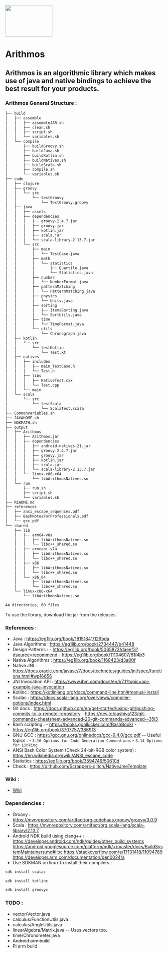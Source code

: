 <img src="https://user-images.githubusercontent.com/60224159/148698536-753320a3-44a0-42ea-9f47-afcb1d3f7cab.png" width="150" height="100"> <h1> Arithmos </h1>

## Arithmos is an algorithmic library which makes use of java and native bindings to achieve the best result for your products.

### Arithmos General Structure : 
```bash
├── build
│   ├── assemble
│   │   ├── assembleJAR.sh
│   │   ├── clean.sh
│   │   ├── script.sh
│   │   └── variables.sh
│   └── compile
│       ├── buildGroovy.sh
│       ├── buildJava.sh
│       ├── buildKotlin.sh
│       ├── buildNatives.sh
│       ├── buildScala.sh
│       ├── compile.sh
│       └── variables.sh
├── code
│   ├── clojure
│   ├── groovy
│   │   └── src
│   │       └── testGroovy
│   │           └── TestGroovy.groovy
│   ├── java
│   │   ├── assets
│   │   ├── dependencies
│   │   │   ├── groovy-2.4.7.jar
│   │   │   ├── groovy.jar
│   │   │   ├── kotlin.jar
│   │   │   ├── scala.jar
│   │   │   └── scala-library-2.13.7.jar
│   │   └── src
│   │       ├── main
│   │       │   └── TestCase.java
│   │       ├── math
│   │       │   └── statistics
│   │       │       ├── Quartile.java
│   │       │       └── Statistics.java
│   │       ├── number
│   │       │   └── NumberFormat.java
│   │       ├── patternMatching
│   │       │   └── PatternMatching.java
│   │       ├── physics
│   │       │   └── Units.java
│   │       ├── sorting
│   │       │   ├── ItemsSorting.java
│   │       │   └── SortUtils.java
│   │       ├── time
│   │       │   └── TimeFormat.java
│   │       └── utils
│   │           └── Chronograph.java
│   ├── kotlin
│   │   └── src
│   │       └── testKotlin
│   │           └── Test.kt
│   ├── natives
│   │   ├── includes
│   │   │   ├── main_TestCase.h
│   │   │   └── Test.h
│   │   ├── libs
│   │   │   ├── NativeTest.cxx
│   │   │   └── Test.cpp
│   │   └── main
│   └── scala
│       └── src
│           └── testScala
│               └── ScalaTest.scala
├── CommonVariables.sh
├── JAVAHOME.sh
├── NDKPATH.sh
├── output
│   ├── Arithmos
│   │   ├── Arithmos.jar
│   │   ├── dependencies
│   │   │   ├── android-natives-21.jar
│   │   │   ├── groovy-2.4.7.jar
│   │   │   ├── groovy.jar
│   │   │   ├── kotlin.jar
│   │   │   ├── scala.jar
│   │   │   └── scala-library-2.13.7.jar
│   │   └── linux-x86-x64
│   │       └── libArithmosNatives.so
│   └── run
│       ├── run.sh
│       ├── script.sh
│       └── variables.sh
├── README.md
├── references
│   ├── ansi_escape_sequences.pdf
│   ├── BashNotesForProfessionals.pdf
│   └── gcc.pdf
└── shared
    ├── lib
    │   ├── arm64-v8a
    │   │   ├── libArithmosNatives.so
    │   │   └── libc++_shared.so
    │   ├── armeabi-v7a
    │   │   ├── libArithmosNatives.so
    │   │   └── libc++_shared.so
    │   ├── x86
    │   │   ├── libArithmosNatives.so
    │   │   └── libc++_shared.so
    │   └── x86_64
    │       ├── libArithmosNatives.so
    │       └── libc++_shared.so
    └── linux-x86-x64
        └── libArithmosNatives.so

44 directories, 60 files
```

To use the library, download the jar from the releases.

### References : 
- Java : https://eg1lib.org/book/18151841/129bda
- Java Algorithms : https://eg1lib.org/book/2734447/b41448
- Design Patterns : - https://eg1lib.org/book/5065873/daeef3?dsource=recommend
		    - https://eg1lib.org/book/11104607/61f4b3
- Native Algorithms : https://eg1lib.org/book/1168423/d3e00f
- Native JNI : https://docs.oracle.com/javase/7/docs/technotes/guides/jni/spec/functions.html#wp16656
- JNI Invocation API : https://www.ibm.com/docs/en/i/7.1?topic=api-example-java-invocation
- Kotlinc : https://kotlinlang.org/docs/command-line.html#manual-install
- Scalac : https://docs.scala-lang.org/overviews/compiler-options/index.html
- Git docs : https://docs.github.com/en/get-started/using-git/pushing-commits-to-a-remote-repository - https://dev.to/aashiya123/git-commands-cheatsheet-advanced-20-git-commands-advanced--35i3
- Bash scripting : - https://books.goalkicker.com/BashBook/ 
		   - https://eg1lib.org/book/3707757/3869f3
- GNU GCC : https://gcc.gnu.org/onlinedocs/gcc-9.4.0/gcc.pdf
-- Useful topics : - `3.16 Options for Code Generation Conventions`
		   - `3.14 Options for Linking`
- ANSI Bash Color System (Check 24-bit-RGB color system) : https://en.wikipedia.org/wiki/ANSI_escape_code
- Statistics : https://eg1lib.org/book/3594749/50610d		 
- Check : https://github.com/Scrappers-glitch/NativeJmeTemplate

### Wiki : 
- [Wiki](https://github.com/Scrappers-glitch/Arithmos/wiki/How-to-use-Arithmos-%3F)

### Dependencies : 
- Groovy : https://mvnrepository.com/artifact/org.codehaus.groovy/groovy/3.0.9
- Scala : https://mvnrepository.com/artifact/org.scala-lang/scala-library/2.13.7
- Android NDK build using clang++ : https://developer.android.com/ndk/guides/other_build_systems
				    https://android.googlesource.com/platform/ndk/+/master/docs/BuildSystemMaintainers.md#libc
				    https://stackoverflow.com/a/17131418/11094789
                                    https://developer.arm.com/documentation/den0024/a
- Use SDKMAN on linux to install their compilers : 

```bash
sdk install scalac
```

```bash 
sdk install kotlinc
```

```bash 
sdk install groovyc
```

### TODO : 
- vector/Vector.java
- calculus/FunctionUtils.java
- calculus/AngleUtils.java
- linearAlgebra/Matrix.java -- Uses vectors too.
- time/Chronometer.java
- <s> Android arm build </s>
- Pi arm build
